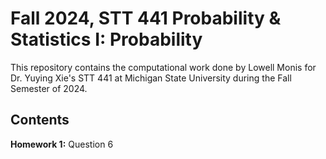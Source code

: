 # Fall 2024, STT 441 Probability & Statistics I: Probability

This repository contains the computational work done by Lowell Monis for Dr. Yuying Xie's STT 441 at Michigan State University during the Fall Semester of 2024.

## Contents

**Homework 1:** Question 6
